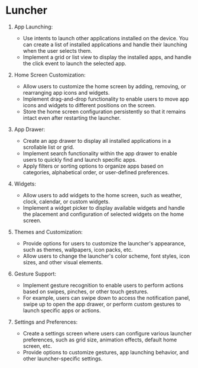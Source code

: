 # Luncher

1. App Launching:
    - Use intents to launch other applications installed on the device. You can create a list of installed applications and handle their launching when the user selects them.
    - Implement a grid or list view to display the installed apps, and handle the click event to launch the selected app.

1. Home Screen Customization:
    - Allow users to customize the home screen by adding, removing, or rearranging app icons and widgets.
    - Implement drag-and-drop functionality to enable users to move app icons and widgets to different positions on the screen.
    - Store the home screen configuration persistently so that it remains intact even after restarting the launcher.

1. App Drawer:
    - Create an app drawer to display all installed applications in a scrollable list or grid.
    - Implement search functionality within the app drawer to enable users to quickly find and launch specific apps.
    - Apply filters or sorting options to organize apps based on categories, alphabetical order, or user-defined preferences.

1. Widgets:
    - Allow users to add widgets to the home screen, such as weather, clock, calendar, or custom widgets.
    - Implement a widget picker to display available widgets and handle the placement and configuration of selected widgets on the home screen.

1. Themes and Customization:
    - Provide options for users to customize the launcher's appearance, such as themes, wallpapers, icon packs, etc.
    - Allow users to change the launcher's color scheme, font styles, icon sizes, and other visual elements.

1. Gesture Support:
    - Implement gesture recognition to enable users to perform actions based on swipes, pinches, or other touch gestures.
    - For example, users can swipe down to access the notification panel, swipe up to open the app drawer, or perform custom gestures to launch specific apps or actions.

1. Settings and Preferences:
    - Create a settings screen where users can configure various launcher preferences, such as grid size, animation effects, default home screen, etc.
    - Provide options to customize gestures, app launching behavior, and other launcher-specific settings.
